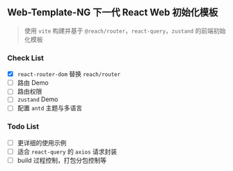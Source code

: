 ## Web-Template-NG 下一代 React Web 初始化模板

> 使用 `vite` 构建并基于 `@reach/router`，`react-query`，`zustand` 的前端初始化模板

### Check List

- [x] `react-router-dom` 替换 `reach/router`
- [ ] 路由 Demo
- [ ] 路由权限
- [ ] `zustand` Demo
- [ ] 配置 `antd` 主题与多语言

### Todo List

- [ ] 更详细的使用示例
- [ ] 适合 `react-query` 的 `axios` 请求封装
- [ ] build 过程控制，打包分包控制等
